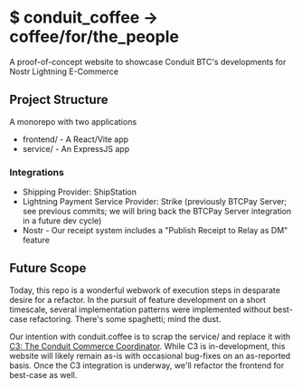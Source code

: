 # $ conduit_coffee -> coffee/for/the_people

A proof-of-concept website to showcase Conduit BTC's developments for Nostr
Lightning E-Commerce

## Project Structure

A monorepo with two applications

- frontend/ - A React/Vite app
- service/ - An ExpressJS app

### Integrations

- Shipping Provider: ShipStation
- Lightning Payment Service Provider: Strike (previously BTCPay Server; see
  previous commits; we will bring back the BTCPay Server integration in a future
  dev cycle)
- Nostr - Our receipt system includes a "Publish Receipt to Relay as DM" feature

## Future Scope

Today, this repo is a wonderful webwork of execution steps in desparate desire
for a refactor. In the pursuit of feature development on a short timescale,
several implementation patterns were implemented without best-case refactoring.
There's some spaghetti; mind the dust.

Our intention with conduit.coffee is to scrap the service/ and replace it with
[C3: The Conduit Commerce Coordinator](https://github.com/Conduit-BTC/conduit-commerce-coordinator).
While C3 is in-development, this website will likely remain as-is with
occasional bug-fixes on an as-reported basis. Once the C3 integration is
underway, we'll refactor the frontend for best-case as well.
